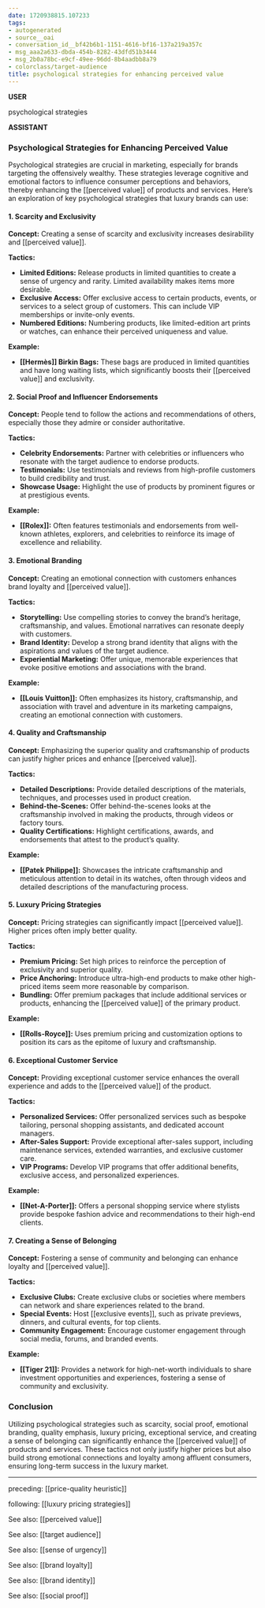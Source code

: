 ```yaml
---
date: 1720938815.107233
tags:
- autogenerated
- source__oai
- conversation_id__bf42b6b1-1151-4616-bf16-137a219a357c
- msg_aaa2a633-dbda-454b-8282-43dfd51b3444
- msg_2b0a78bc-e9cf-49ee-96dd-8b4aadbb8a79
- colorclass/target-audience
title: psychological strategies for enhancing perceived value
---
```


**USER**

psychological strategies


**ASSISTANT**

### Psychological Strategies for Enhancing Perceived Value

Psychological strategies are crucial in marketing, especially for brands targeting the offensively wealthy. These strategies leverage cognitive and emotional factors to influence consumer perceptions and behaviors, thereby enhancing the [[perceived value]] of products and services. Here’s an exploration of key psychological strategies that luxury brands can use:

#### 1. **Scarcity and Exclusivity**

**Concept:** Creating a sense of scarcity and exclusivity increases desirability and [[perceived value]].

**Tactics:**
- **Limited Editions:** Release products in limited quantities to create a sense of urgency and rarity. Limited availability makes items more desirable.
- **Exclusive Access:** Offer exclusive access to certain products, events, or services to a select group of customers. This can include VIP memberships or invite-only events.
- **Numbered Editions:** Numbering products, like limited-edition art prints or watches, can enhance their perceived uniqueness and value.

**Example:**
- **[[Hermès]] Birkin Bags:** These bags are produced in limited quantities and have long waiting lists, which significantly boosts their [[perceived value]] and exclusivity.

#### 2. **Social Proof and Influencer Endorsements**

**Concept:** People tend to follow the actions and recommendations of others, especially those they admire or consider authoritative.

**Tactics:**
- **Celebrity Endorsements:** Partner with celebrities or influencers who resonate with the target audience to endorse products.
- **Testimonials:** Use testimonials and reviews from high-profile customers to build credibility and trust.
- **Showcase Usage:** Highlight the use of products by prominent figures or at prestigious events.

**Example:**
- **[[Rolex]]:** Often features testimonials and endorsements from well-known athletes, explorers, and celebrities to reinforce its image of excellence and reliability.

#### 3. **Emotional Branding**

**Concept:** Creating an emotional connection with customers enhances brand loyalty and [[perceived value]].

**Tactics:**
- **Storytelling:** Use compelling stories to convey the brand’s heritage, craftsmanship, and values. Emotional narratives can resonate deeply with customers.
- **Brand Identity:** Develop a strong brand identity that aligns with the aspirations and values of the target audience.
- **Experiential Marketing:** Offer unique, memorable experiences that evoke positive emotions and associations with the brand.

**Example:**
- **[[Louis Vuitton]]:** Often emphasizes its history, craftsmanship, and association with travel and adventure in its marketing campaigns, creating an emotional connection with customers.

#### 4. **Quality and Craftsmanship**

**Concept:** Emphasizing the superior quality and craftsmanship of products can justify higher prices and enhance [[perceived value]].

**Tactics:**
- **Detailed Descriptions:** Provide detailed descriptions of the materials, techniques, and processes used in product creation.
- **Behind-the-Scenes:** Offer behind-the-scenes looks at the craftsmanship involved in making the products, through videos or factory tours.
- **Quality Certifications:** Highlight certifications, awards, and endorsements that attest to the product’s quality.

**Example:**
- **[[Patek Philippe]]:** Showcases the intricate craftsmanship and meticulous attention to detail in its watches, often through videos and detailed descriptions of the manufacturing process.

#### 5. **Luxury Pricing Strategies**

**Concept:** Pricing strategies can significantly impact [[perceived value]]. Higher prices often imply better quality.

**Tactics:**
- **Premium Pricing:** Set high prices to reinforce the perception of exclusivity and superior quality.
- **Price Anchoring:** Introduce ultra-high-end products to make other high-priced items seem more reasonable by comparison.
- **Bundling:** Offer premium packages that include additional services or products, enhancing the [[perceived value]] of the primary product.

**Example:**
- **[[Rolls-Royce]]:** Uses premium pricing and customization options to position its cars as the epitome of luxury and craftsmanship.

#### 6. **Exceptional Customer Service**

**Concept:** Providing exceptional customer service enhances the overall experience and adds to the [[perceived value]] of the product.

**Tactics:**
- **Personalized Services:** Offer personalized services such as bespoke tailoring, personal shopping assistants, and dedicated account managers.
- **After-Sales Support:** Provide exceptional after-sales support, including maintenance services, extended warranties, and exclusive customer care.
- **VIP Programs:** Develop VIP programs that offer additional benefits, exclusive access, and personalized experiences.

**Example:**
- **[[Net-A-Porter]]:** Offers a personal shopping service where stylists provide bespoke fashion advice and recommendations to their high-end clients.

#### 7. **Creating a Sense of Belonging**

**Concept:** Fostering a sense of community and belonging can enhance loyalty and [[perceived value]].

**Tactics:**
- **Exclusive Clubs:** Create exclusive clubs or societies where members can network and share experiences related to the brand.
- **Special Events:** Host [[exclusive events]], such as private previews, dinners, and cultural events, for top clients.
- **Community Engagement:** Encourage customer engagement through social media, forums, and branded events.

**Example:**
- **[[Tiger 21]]:** Provides a network for high-net-worth individuals to share investment opportunities and experiences, fostering a sense of community and exclusivity.

### Conclusion

Utilizing psychological strategies such as scarcity, social proof, emotional branding, quality emphasis, luxury pricing, exceptional service, and creating a sense of belonging can significantly enhance the [[perceived value]] of products and services. These tactics not only justify higher prices but also build strong emotional connections and loyalty among affluent consumers, ensuring long-term success in the luxury market.


---

preceding: [[price-quality heuristic]]  


following: [[luxury pricing strategies]]

See also: [[perceived value]]


See also: [[target audience]]


See also: [[sense of urgency]]


See also: [[brand loyalty]]


See also: [[brand identity]]


See also: [[social proof]]